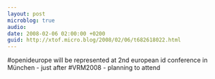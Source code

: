 ```yaml
---
layout: post
microblog: true
audio: 
date: 2008-02-06 02:00:00 +0200
guid: http://xtof.micro.blog/2008/02/06/t682618022.html
---
```

#openideurope will be represented at 2nd european id conference in München - just after #VRM2008 - planning to attend
